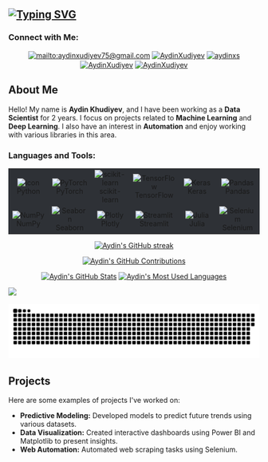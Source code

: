 <h2>
  <a href="https://git.io/typing-svg">
    <img src="https://readme-typing-svg.demolab.com?font=Sixtyfour&size=20&pause=1000&color=AAD102&center=true&vCenter=true&random=false&width=500&height=50&lines=Hi+%F0%9F%91%8B%2C+I'm+Aydin+Khudiyev;AI&Data Science Generalist" alt="Typing SVG" />
  </a>
</h2>

<h3 align="left">Connect with Me:</h3>
<p align="center">
<a href="mailto:aydinxudiyev75@gmail.com" target="blank"><img align="center"
src="https://upload.wikimedia.org/wikipedia/commons/8/8c/Gmail_Icon_%282013-2020%29.svg"
alt="mailto:aydinxudiyev75@gmail.com" height="30" width="40" /></a>
<a href="https://www.facebook.com/AydınXudiyev/" target="blank"><img align="center"
src="https://raw.githubusercontent.com/rahuldkjain/github-profile-readme-generator/master/src/images/icons/Social/facebook.svg"
alt="AydinXudiyev" height="30" width="40" /></a>
<a href="https://instagram.com/aydinxs" target="blank"><img align="center"
src="https://raw.githubusercontent.com/rahuldkjain/github-profile-readme-generator/master/src/images/icons/Social/instagram.svg"
alt="aydinxs" height="30" width="40" /></a>
<a href="https://discord.gg/AydinXudiyev#9261" target="blank"><img align="center"
src="https://raw.githubusercontent.com/rahuldkjain/github-profile-readme-generator/master/src/images/icons/Social/discord.svg"
alt="AydinXudiyev" height="40" width="40" /></a>
<a href="https://www.linkedin.com/in/Aydin-Xudiyev/" target="blank"><img align="center"
src="https://raw.githubusercontent.com/rahuldkjain/github-profile-readme-generator/master/src/images/icons/Social/linked-in-alt.svg"
alt="AydinXudiyev" height="30" width="40" /></a>
</p>

## About Me
Hello! My name is **Aydin Khudiyev**, and I have been working as a **Data Scientist** for 2 years. I focus on projects related to **Machine Learning** and **Deep Learning**. I also have an interest in **Automation** and enjoy working with various libraries in this area.

<h3 align="left">Languages and Tools:</h3>

<table align="center" style="background-color:#2e3136">
  <tr>
    <td align="center" width="96">
      <img src="https://techstack-generator.vercel.app/python-icon.svg" alt="icon" width="60" height="65" />
      <br>Python
    </td>
    <td align="center" width="96">
      <img src="https://skillicons.dev/icons?i=pytorch" width="65" height="65" alt="PyTorch" />
      <br>PyTorch
    </td>
    <td align="center" width="96">
      <img src="https://upload.wikimedia.org/wikipedia/commons/0/05/Scikit_learn_logo_small.svg" width="65" height="65" alt="scikit-learn" />
      <br>scikit-learn
    </td>
    <td align="center" width="96">
      <img src="https://skillicons.dev/icons?i=tensorflow" width="65" height="65" alt="TensorFlow" />
      <br>TensorFlow
    </td>
    <td align="center" width="96">
      <img src="https://upload.wikimedia.org/wikipedia/commons/a/ae/Keras_logo.svg" width="65" height="65" alt="Keras" />
      <br>Keras
    </td>
    <td align="center" width="96">
      <img src="https://icon.icepanel.io/Technology/png-shadow-512/Pandas.png" width="48" height="48" alt="Pandas" />
      <br>Pandas
    </td>
  </tr>
  <tr>
    <td align="center" width="96">
      <img src="https://icon.icepanel.io/Technology/svg/NumPy.svg" width="65" height="65" alt="NumPy" />
      <br>NumPy
    </td>
    <td align="center" width="96">
      <img src="https://seaborn.pydata.org/_static/logo-wide-lightbg.svg" width="65" height="65" alt="Seaborn" />
      <br>Seaborn
    </td>
    <td align="center" width="96">
      <img src="https://avatars.githubusercontent.com/u/5997976?s=200&v=4" width="65" height="65" alt="Plotly" />
      <br>Plotly
    </td>
    <td align="center" width="96">
      <img src="https://streamlit.io/images/brand/streamlit-logo-primary-colormark-darktext.png" width="65" height="65" alt="Streamlit" />
      <br>Streamlit
    </td>
    <td align="center" width="96">
      <img src="https://skillicons.dev/icons?i=julia" width="65" height="65" alt="Julia" />
      <br>Julia
    </td>
    <td align="center" width="96">
      <img src="https://upload.wikimedia.org/wikipedia/commons/d/d5/Selenium_Logo.png" width="65" height="65" alt="Selenium" />
      <br>Selenium
    </td>
  </tr>
</table> 

<p align="center">
  <a href="https://github.com/AydinXudiyev">
    <img src="https://github-readme-streak-stats.herokuapp.com/?user=AydinXudiyev&theme=merko" alt="Aydin's GitHub streak"/>
  </a>
</p>

<p align="center">
  <a href="https://github.com/AydinXudiyev">
    <img src="https://github-profile-summary-cards.vercel.app/api/cards/profile-details?username=AydinXudiyev&theme=merko" alt="Aydin's GitHub Contributions"/>
  </a>
</p>

<p align="center"> 
  <a href="https://github.com/AydinXudiyev"><img alt="Aydin's GitHub Stats" src="https://denvercoder1-github-readme-stats.vercel.app/api?username=AydinXudiyev&show_icons=true&count_private=true&theme=merko" height="192px" width="49.7%"/></a>
  <a href="https://github.com/"><img alt="Aydin's Most Used Languages" src="https://denvercoder1-github-readme-stats.vercel.app/api/top-langs/?username=AydinXudiyev&langs_count=8&layout=compact&theme=merko" height="192px" width="max-content"/></a>
</p>

<a align="center" href="https://github.com/AydinXudiyev">
  <img src="https://github-readme-activity-graph.vercel.app/graph?username=AydinXudiyev&bg_color=0D1117&color=abd200&line=abd200&point=7F3FBF&area_color=FFFFFF&title_color=abd200&area=true">
</a>

<p align="center"><img src="https://raw.githubusercontent.com/Deri-Kurniawan/Deri-Kurniawan/output/github-snake.svg"/></p>

## Projects
Here are some examples of projects I've worked on:
- **Predictive Modeling:** Developed models to predict future trends using various datasets.
- **Data Visualization:** Created interactive dashboards using Power BI and Matplotlib to present insights.
- **Web Automation:** Automated web scraping tasks using Selenium.
